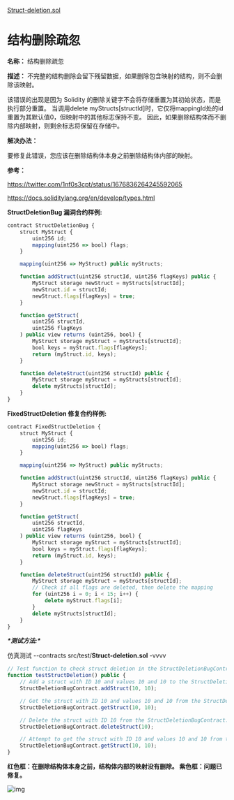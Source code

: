[Struct-deletion.sol](https://github.com/SunWeb3Sec/DeFiVulnLabs/blob/main/src/test/Struct-deletion.sol)

# 结构删除疏忽

**名称：** 结构删除疏忽

**描述：** 不完整的结构删除会留下残留数据，如果删除包含映射的结构，则不会删除该映射。

该错误的出现是因为 Solidity 的删除关键字不会将存储重置为其初始状态，而是执行部分重置。 当调用delete myStructs[structId]时，它仅将mappingId处的id重置为其默认值0，但映射中的其他标志保持不变。 因此，如果删除结构体而不删除内部映射，则剩余标志将保留在存储中。

**解决办法：**

要修复此错误，您应该在删除结构体本身之前删除结构体内部的映射。

**参考：**

https://twitter.com/1nf0s3cpt/status/1676836264245592065

https://docs.soliditylang.org/en/develop/types.html

**StructDeletionBug 漏洞合约样例:**

```jsx
contract StructDeletionBug {
    struct MyStruct {
        uint256 id;
        mapping(uint256 => bool) flags;
    }

    mapping(uint256 => MyStruct) public myStructs;

    function addStruct(uint256 structId, uint256 flagKeys) public {
        MyStruct storage newStruct = myStructs[structId];
        newStruct.id = structId;
        newStruct.flags[flagKeys] = true;
    }

    function getStruct(
        uint256 structId,
        uint256 flagKeys
    ) public view returns (uint256, bool) {
        MyStruct storage myStruct = myStructs[structId];
        bool keys = myStruct.flags[flagKeys];
        return (myStruct.id, keys);
    }

    function deleteStruct(uint256 structId) public {
        MyStruct storage myStruct = myStructs[structId];
        delete myStructs[structId];
    }
}
```

**FixedStructDeletion 修复合约样例:**

```jsx
contract FixedStructDeletion {
    struct MyStruct {
        uint256 id;
        mapping(uint256 => bool) flags;
    }

    mapping(uint256 => MyStruct) public myStructs;

    function addStruct(uint256 structId, uint256 flagKeys) public {
        MyStruct storage newStruct = myStructs[structId];
        newStruct.id = structId;
        newStruct.flags[flagKeys] = true;
    }

    function getStruct(
        uint256 structId,
        uint256 flagKeys
    ) public view returns (uint256, bool) {
        MyStruct storage myStruct = myStructs[structId];
        bool keys = myStruct.flags[flagKeys];
        return (myStruct.id, keys);
    }

    function deleteStruct(uint256 structId) public {
        MyStruct storage myStruct = myStructs[structId];
        // Check if all flags are deleted, then delete the mapping
        for (uint256 i = 0; i < 15; i++) {
            delete myStruct.flags[i];
        }
        delete myStructs[structId];
    }
}
```

***\*测试方法:\****

仿真测试 --contracts src/test/**Struct-deletion.sol** -vvvv

```jsx
// Test function to check struct deletion in the StructDeletionBugContract.
function testStructDeletion() public {
    // Add a struct with ID 10 and values 10 and 10 to the StructDeletionBugContract.
    StructDeletionBugContract.addStruct(10, 10);

    // Get the struct with ID 10 and values 10 and 10 from the StructDeletionBugContract.
    StructDeletionBugContract.getStruct(10, 10);

    // Delete the struct with ID 10 from the StructDeletionBugContract.
    StructDeletionBugContract.deleteStruct(10);

    // Attempt to get the struct with ID 10 and values 10 and 10 from the StructDeletionBugContract after deletion.
    StructDeletionBugContract.getStruct(10, 10);
}
```

**红色框：在删除结构体本身之前，结构体内部的映射没有删除。 紫色框：问题已修复。**

![img](https://web3sec.notion.site/image/https%3A%2F%2Fs3-us-west-2.amazonaws.com%2Fsecure.notion-static.com%2Fb4ebe1c3-5b6a-4651-91f1-0d4c1ea46303%2FUntitled.png?table=block&id=627a5d17-734e-4399-8222-be7578529197&spaceId=369b5001-5511-4fe6-a099-48af1d841f20&width=2000&userId=&cache=v2)